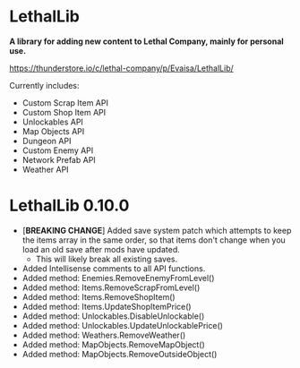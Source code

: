 # LethalLib  
**A library for adding new content to Lethal Company, mainly for personal use.**
  
https://thunderstore.io/c/lethal-company/p/Evaisa/LethalLib/
  
Currently includes:   
- Custom Scrap Item API  
- Custom Shop Item API  
- Unlockables API  
- Map Objects API
- Dungeon API
- Custom Enemy API  
- Network Prefab API  
- Weather API  

# LethalLib 0.10.0
- [**BREAKING CHANGE**] Added save system patch which attempts to keep the items array in the same order, so that items don't change when you load an old save after mods have updated.  
	- This will likely break all existing saves.
- Added Intellisense comments to all API functions.
- Added method: Enemies.RemoveEnemyFromLevel()
- Added method: Items.RemoveScrapFromLevel()
- Added method: Items.RemoveShopItem()
- Added method: Items.UpdateShopItemPrice()
- Added method: Unlockables.DisableUnlockable()
- Added method: Unlockables.UpdateUnlockablePrice()
- Added method: Weathers.RemoveWeather()
- Added method: MapObjects.RemoveMapObject()
- Added method: MapObjects.RemoveOutsideObject()